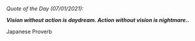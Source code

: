 *Quote of the Day (07/01/2021):*

_**Vision without action is daydream. Action without vision is nightmare..**_

Japanese Proverb